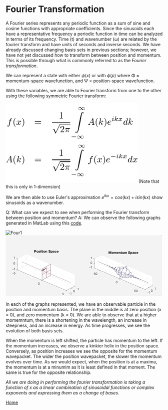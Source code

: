 # Fourier Transformation

A Fourier series represents any periodic function as a sum of sine and cosine functions with appropriate coefficients. 
Since the sinusoids each have a representative frequency a periodic function in time can be analyzed in terms of its frequency. 
Time (t) and wavenumber (ω) are related by the fourier transform and have units of seconds and inverse seconds. 
We have already discussed changing basis sets in previous sections; however, we have not yet discussed how to transform between position and momentum. This is possible through what is commonly referred to as the *Fourier transformation*.

We can represent a state with either $\psi(x)$ or with $\phi(p)$ where 
Φ = momentum-space wavefunction, and Ψ = position-space wavefunction. 

With these variables, we are able to Fourier transform from one to the other using the following symmetric Fourier transform:

![Fourier](/fourier.png) 
(Note that this is only in 1-dimension) 

We are then able to use Euler's approximation $e^{ikx}=cos(kx)+isin(kx)$ show sinusoids as a wavenumber.

Q: What can we expect to see when performing the Fourier transform between position and momentum?
A: We can observe the following graphs generated in MatLab using this [code](/PosAndMomVarWidth.md).

![Four1](/four2.gif) 
![Four2](/four3.gif)

In each of the graphs represented, we have an observable particle in the position and momentum basis. The plane in the middle is at zero position (x = 0), and zero momentum (k = 0). We are able to observe that at a higher momemntum, there is a shortening in the wavelength, 
an increase in steepness, and an increase in energy. As time progresses, we see the evolution of both basis sets.

When the momentum is left shifted, the particle has momentum to the left. If the momentum increases, we observe a kinkier helix in the position space. Conversely, as position increases we see the opposite for the momentum wavepacket. The wider the position wavepacket, the slower the momentum evolves over time. As we would expect, when the position is at a maxima, the momentum is at a minumim as it is least defined in that moment. The same is true for the opposite relationship. 

*All we are doing in performing the fourier transformation is taking a function of x as a linear combination of sinusoidal functions or complex exponents and expressing them as a change of bases.* 



[Home](/README.md) 
